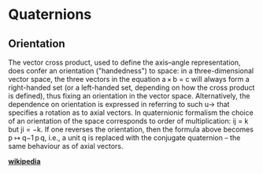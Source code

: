 
# Quaternions

## Orientation

The vector cross product, used to define the axis–angle representation, does
confer an orientation ("handedness") to space: in a three-dimensional vector
space, the three vectors in the equation a × b = c will always form a
right-handed set (or a left-handed set, depending on how the cross product is
defined), thus fixing an orientation in the vector space. Alternatively, the
dependence on orientation is expressed in referring to such u→ that specifies a
rotation as to axial vectors. In quaternionic formalism the choice of an
orientation of the space corresponds to order of multiplication: ij = k but ji =
−k. If one reverses the orientation, then the formula above becomes p ↦ q−1 p q,
i.e., a unit q is replaced with the conjugate quaternion – the same behaviour as
of axial vectors.

__[wikipedia](https://en.wikipedia.org/wiki/Quaternions_and_spatial_rotation#Advantages_of_quaternions)__
